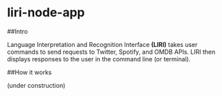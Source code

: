 # liri-node-app

##Intro

Language Interpretation and Recognition Interface **(LIRI)** takes user commands to send requests to Twitter, Spotify, and OMDB APIs. LIRI then displays responses to the user in the command line (or terminal).

##How it works

(under construction)